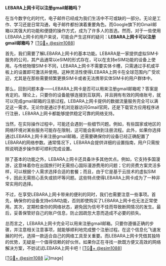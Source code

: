 **LEBARA上网卡可以注册gmail邮箱吗？**

在当今数字化的时代，电子邮件已经成为我们生活中不可或缺的一部分。无论是工作、学习还是日常沟通，电子邮件都扮演着重要角色。而Google旗下的Gmail邮箱以其强大的功能和便捷的操作方式，成为了许多人的首选。然而，对于一些使用LEBARA上网卡的用户来说，可能会产生这样的疑问：**LEBARA上网卡可以注册gmail邮箱吗？** [[TG💪+ @esim1088](https://t.me/s/esim1088)]

首先，我们需要了解LEBARA上网卡的基本功能。LEBARA是一家提供虚拟SIM卡服务的公司，其产品通常以eSIM的形式存在，可以在支持eSIM功能的设备上使用。与传统物理SIM卡不同，LEBARA上网卡不需要实体卡槽，只需通过手机或平板上的设置即可激活并使用。这种灵活性使得LEBARA上网卡在全球范围内广受欢迎，尤其是在那些需要频繁更换SIM卡或者无法携带实体SIM卡的用户群体中。

那么，回到问题本身——LEBARA上网卡是否可以用来注册gmail邮箱呢？答案是肯定的。理论上，只要你的设备能够连接到互联网，并且拥有有效的网络账号，就可以完成gmail邮箱的注册过程。LEBARA上网卡提供的数据流量服务完全可以满足这一需求。无论你是通过手机浏览器访问Gmail官网，还是下载官方应用程序进行注册，LEBARA上网卡都能够提供稳定可靠的网络支持。

当然，在实际操作过程中，可能还会遇到一些细节问题。例如，有些国家或地区的网络环境对某些服务可能存在限制，这可能会影响到注册流程。此外，如果你选择通过LEBARA上网卡来注册gmail邮箱，还需要确保你的设备已经正确配置了LEBARA的网络参数。通常情况下，LEBARA会提供详细的设置指南，用户只需按照说明逐步操作即可顺利完成设置。

除了基本的功能之外，LEBARA上网卡还具备许多其他优点。例如，它支持多国漫游，这意味着你在出国旅行时无需担心国际漫游费用的问题；它的资费方案灵活多样，可以根据个人需求选择合适的套餐；而且，由于它是基于云技术的虚拟SIM卡，因此无需担心丢失或损坏等问题。这些特点使得LEBARA上网卡成为了一种非常实用的选择。

不过，在享受LEBARA上网卡带来的便利的同时，我们也需要注意一些事项。首先，确保你的设备支持eSIM功能，否则即使购买了LEBARA上网卡也无法正常使用。其次，定期检查你的网络状态，避免因为信号不佳而导致断网情况的发生。最后，妥善保管好自己的账户信息，防止因疏忽大意而造成不必要的损失。

总而言之，LEBARA上网卡完全可以用来注册gmail邮箱。只要你遵循正确的步骤，并注意相关注意事项，就能够顺利地完成整个注册过程。在这个信息化飞速发展的时代，选择一款适合自己的网络工具至关重要。而LEBARA上网卡凭借其独特的优势，无疑是一个值得信赖的好伙伴。如果你正在寻找一款既方便又高效的网络解决方案，不妨试试LEBARA上网卡吧！[[TG💪+ @esim1088](https://t.me/s/esim1088)]

[[TG💪+ @esim1088](https://t.me/s/esim1088) ![Image](https://i.postimg.cc/4NQfJmqS/Snipaste-2025-05-13-00-14-12.png)]